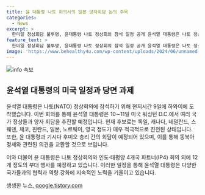 ```yaml
---
title: 윤 대통령 나토 회의서의 일본 양자회담 논의 주목
categories:
  - News
excerpt: >
  한미일 정상회담 불투명, 윤대통령 나토 정상회의 참석 일정 공개 윤석열 대통령은 나토 정상회의 참석을 위해 미국으로 여행 중이며, 10∼11일에 열리는 회의를 통해 일본 등 10개 이상의 국가 정상과 양자 회담을 추진할 예정이다. 독일, 캐나다, 네덜란드, 스웨덴, 체코, 핀란드, 일본, 노르웨이, 영국 등과의 양자 회담이 예정되어 있으며, 한미일 정상회담의 개최 여부는 불투명하다. 그 외에도 윤대통령은 나토 정상회의와 IP4 회의 외에 12개의 부대 행사에 참석할 예정이다.
feature_text: >
  한미일 정상회담 불투명, 윤대통령 나토 정상회의 참석 일정 공개 윤석열 대통령은 나토 정상회의 참석을 위해 미국으로 여행 중이며, 10∼11일에 열리는 회의를 통해 일본 등 10개 이상의 국가 정상과 양자 회담을 추진할 예정이다. 독일, 캐나다, 네덜란드, 스웨덴, 체코, 핀란드, 일본, 노르웨이, 영국 등과의 양자 회담이 예정되어 있으며, 한미일 정상회담의 개최 여부는 불투명하다. 그 외에도 윤대통령은 나토 정상회의와 IP4 회의 외에 12개의 부대 행사에 참석할 예정이다.
image: 'https://www.behealthy4u.com/wp-content/uploads/2024/06/unnamed-file.png'
---
```


<p><img src="https://www.behealthy4u.com/wp-content/uploads/2024/06/unnamed-file.png" alt="info 속보" /></p>

<h2 data-ke-size="size26">윤석열 대통령의 미국 일정과 당면 과제</h2>

<p>윤석열 대통령은 나토(NATO) 정상회의에 참석하기 위해 현지시간 9일에 하와이에 도착했습니다. 이번 회의를 통해 윤석열 대통령은 10∼11일 미국 워싱턴 D.C.에서 여러 국가 정상들과 양자 회담을 추진할 예정입니다. 현재 후보로는 독일, 캐나다, 네덜란드, 스웨덴, 체코, 핀란드, 일본, 노르웨이, 영국 정도가 매우 적극적으로 진전된 상태입니다. 또한, 윤 대통령과 기시다 후미오 총리 간의 회담이 예정되어 있으며, 이를 통해 동북아 정세와 관련된 의견을 교환할 것으로 보입니다.</p>

<p>이와 더불어 윤 대통령은 나토 정상회의와 인도·태평양 4개국 파트너(IP4) 회의 외에 12개 정도의 부대 행사를 예정하고 있습니다. 이러한 일정을 통해 윤석열 대통령은 다양한 국가들과의 협력과 역량 강화에 지속적인 노력을 기울이고 있습니다.</p>
생생한 뉴스, <a href="https://qoogle.tistory.com" rel="dofollow">qoogle.tistory.com</a>


